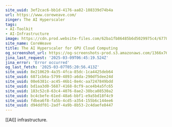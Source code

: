 ```yaml
---
site_uuid: 3ef2cac6-bb1d-4176-aa82-108339d74b4a
url: https://www.coreweave.com/
zinger: The AI Hyperscaler
tags:
- AI-Toolkit
- AI-Infrastructure
image: https://cdn.prod.website-files.com/62ba1fb86485b6d5029975c4/67782a9cb02bc934fae303cb_coreweave_share_v2.png
site_name: CoreWeave
title: The AI Hyperscaler for GPU Cloud Computing
og_screenshot_url: https://og-screenshots-prod.s3.amazonaws.com/1366x768/80/false/c7eb41d312cfb577d1b0790b12777923949dc3da447f8d9df4f5e2a696d53b7f.jpeg
jina_last_request: '2025-03-09T06:45:19.524Z'
jina_error: 'Error occurred'
og_last_fetch: '2025-03-07T05:20:56.413Z'
site_uuid: 8e210629-4a35-4fca-85dc-1ca4425deb64
site_uuid: 6871cb6a-5799-4893-a6da-290df5dee24d
site_uuid: 08e6381c-ac45-46b1-8e4c-aa7247849bdd
site_uuid: bd1aa3d0-5687-4168-8cf9-ace4b4a5fc65
site_uuid: 183c52c8-63c4-4076-8ae2-38bca08530a2
site_uuid: bc4cbefe-61ed-48a6-bbf1-e9a5bd18f4c9
site_uuid: fdbea6f8-fa5b-4cd5-a354-155b6c144ee6
site_uuid: d94ddf01-2adf-4a9b-8b53-2c4daefe8447
---
```


[[AI]] infrastructure. 
